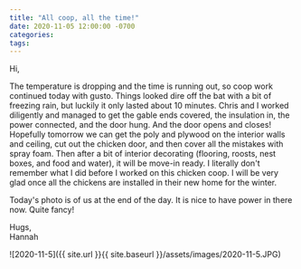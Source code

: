```yaml
---
title: "All coop, all the time!"
date: 2020-11-05 12:00:00 -0700
categories:
tags:
---
```


Hi,

The temperature is dropping and the time is running out, so coop work continued today with gusto. Things looked dire off the bat with a bit of freezing rain, but luckily it only lasted about 10 minutes. Chris and I worked diligently and managed to get the gable ends covered, the insulation in, the power connected, and the door hung. And the door opens and closes! Hopefully tomorrow we can get the poly and plywood on the interior walls and ceiling, cut out the chicken door, and then cover all the mistakes with spray foam. Then after a bit of interior decorating (flooring, roosts, nest boxes, and food and water), it will be move-in ready. I literally don't remember what I did before I worked on this chicken coop. I will be very glad once all the chickens are installed in their new home for the winter.

Today's photo is of us at the end of the day. It is nice to have power in there now. Quite fancy!

Hugs,<br />
Hannah

![2020-11-5]({{ site.url }}{{ site.baseurl }}/assets/images/2020-11-5.JPG)
